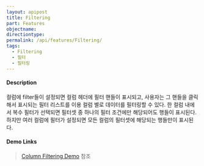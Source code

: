 ```yaml
---
layout: apipost
title: Filtering
part: Features
objectname: 
directiontype: 
permalink: /api/features/Filtering/
tags:
  - Filtering
  - 필터
  - 필터링
---
```


#### Description

컬럼에 filter들이 설정되면 컬럼 헤더에 필터 핸들이 표시되고, 사용자는 그 핸들을 클릭해서 표시되는 필터 리스트를 이용 컬럼 별로 데이터를 필터링할 수 있다. 한 컬럼 내에서 복수 필터가 선택되면 필터셋 중 하나의 필터 조건에만 해당되어도 행들이 표시된다. 하지만 여러 컬럼에 필터가 설정되면 모든 컬럼의 필터셋에 해당되는 행들만이 표시된다.

#### Demo Links

> [Column Filtering Demo](http://demo.realgrid.net/Demo/ColumnFiltering) 참조  
